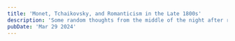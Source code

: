 ```yaml
---
title: 'Monet, Tchaikovsky, and Romanticism in the Late 1800s'
description: 'Some random thoughts from the middle of the night after reading Douglas Hofstadter’s "Gödel, Escher, Bach".'
pubDate: 'Mar 29 2024'
---
```

